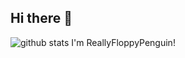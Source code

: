 ## Hi there 👋
![github stats](https://github-readme-stats.vercel.app/api?username=ReallyFloppyPenguin&show_icons=true&theme=gruvbox)
I'm ReallyFloppyPenguin!
